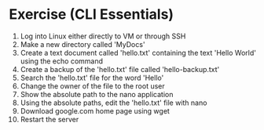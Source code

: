 # Exercise \(CLI Essentials\)

1. Log into Linux either directly to VM or through SSH
2. Make a new directory called 'MyDocs'
3. Create a text document called 'hello.txt' containing the text 'Hello World' using the echo command
4. Create a backup of the 'hello.txt' file called 'hello-backup.txt'
5. Search the 'hello.txt' file for the word 'Hello'
6. Change the owner of the file to the root user
7. Show the absolute path to the nano application
8. Using the absolute paths, edit the 'hello.txt' file with nano 
9. Download google.com home page using wget
10. Restart the server



